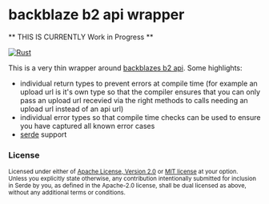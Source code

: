 # backblaze b2 api wrapper


** THIS IS CURRENTLY Work in Progress **



[![Rust](https://github.com/Tomok/rust_backblaze_b2_api_async_plain/actions/workflows/rust.yml/badge.svg)](https://github.com/Tomok/rust_backblaze_b2_api_async_plain/actions/workflows/rust.yml)

This is a very thin wrapper around [backblazes b2 api](https://www.backblaze.com/b2/docs/).
Some highlights:
* individual return types to prevent errors at compile time (for example an upload url is it's own type so that the compiler ensures that you can only pass an upload url recevied via the right methods to calls needing an upload url instead of an api url)
* individual error types so that compile time checks can be used to ensure you have captured all known error cases
* [serde](https://serde.rs) support

### License

<sup>
Licensed under either of <a href="LICENSE-APACHE">Apache License, Version
2.0</a> or <a href="LICENSE-MIT">MIT license</a> at your option.
</sup>

<br>

<sub>
Unless you explicitly state otherwise, any contribution intentionally submitted
for inclusion in Serde by you, as defined in the Apache-2.0 license, shall be
dual licensed as above, without any additional terms or conditions.
</sub>
